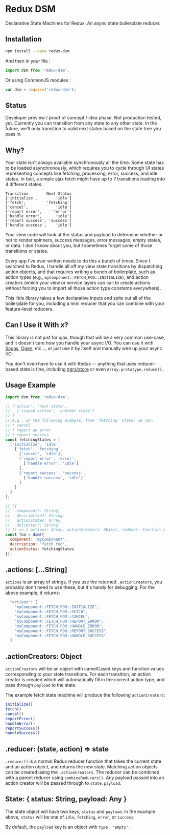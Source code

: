 # Redux DSM

Declarative State Machines for Redux: An async state boilerplate reducer.

## Installation
```sh
npm install --save redux-dsm
```

And then in your file :
```js
import dsm from 'redux-dsm';
```

Or using CommonJS modules :
```js
var dsm = require('redux-dsm');
```

## Status

Developer preview / proof of concept / idea phase. Not production tested, yet. Currently you can transition from any state to any other state. In the future, we'll only transition to valid next states based on the state tree you pass in.


## Why?

Your state isn't always available synchronously all the time. Some state has to be loaded asynchronously, which requires you to cycle through UI states representing concepts like fetching, processing, error, success, and idle states. In fact, a simple ajax fetch might have up to 7 transitions leading into 4 different states:

```
Transition        Next Status
['initialize',        'idle']
['fetch',         'fetching']
['cancel',            'idle']
['report error',     'error']
['handle error',      'idle']
['report success', 'success']
['handle success',    'idle']
```

Your view code will look at the status and payload to determine whether or not to render spinners, success messages, error messages, empty states, or data. I don't know about you, but I sometimes forget some of those transitions or states.

Every app I've ever written needs to do this a bunch of times. Since I switched to Redux, I handle all off my view state transitions by dispatching action objects, and that requires writing a bunch of boilerplate, such as action types (e.g., `myComponent::FETCH_FOO::INITIALIZE`), and action creators (which your view or service layers can call to create actions without forcing you to import all those action type constants everywhere).

This little library takes a few declarative inputs and spits out all of the boilerplate for you, including a mini reducer that you can combine with your feature-level reducers.

## Can I Use it With *x*?

This library is not just for ajax, though that will be a very common use-case, and it doesn't care how you handle your async I/O. You can use it with [Sagas](https://github.com/yelouafi/redux-saga), [Ogen](https://github.com/ericelliott/ogen), etc..., or just use it by itself and manually wire up your async I/O.

You don't even have to use it with Redux -- anything that uses reducer-based state is fine, including [ngrx/store](https://github.com/ngrx/store) or even `Array.prototype.reduce()`.


## Usage Example

```js
import dsm from 'redux-dsm';

// ['action', 'next state',
//   ['scoped action', 'another state']
// ]
// e.g., in the following example, from 'fetching' state, we can:
// * cancel
// * report an error
// * report success
const fetchingStates = [
  ['initialize', 'idle',
    ['fetch', 'fetching',
      ['cancel', 'idle'],
      ['report error', 'error',
        ['handle error', 'idle']
      ],
      ['report success', 'success',
        ['handle success', 'idle']
      ]
    ]
  ]
];

// ({
//   component?: String,
//   description?: String,
//   actionStates: Array,
//   delimiter?: String
// }) => { actions: Array, actionCreators: Object, reducer: Function }
const foo = dsm({
  component: 'myComponent',
  description: 'fetch foo',
  actionStates: fetchingStates
});
```

## .actions: [...String]

`actions` is an array of strings. If you use the returned `.actionCreators`, you probably don't need to use these, but it's handy for debugging. For the above example, it returns:

```js
  "actions": [
    "myComponent::FETCH_FOO::INITIALIZE",
    "myComponent::FETCH_FOO::FETCH",
    "myComponent::FETCH_FOO::CANCEL",
    "myComponent::FETCH_FOO::REPORT_ERROR",
    "myComponent::FETCH_FOO::HANDLE_ERROR",
    "myComponent::FETCH_FOO::REPORT_SUCCESS",
    "myComponent::FETCH_FOO::HANDLE_SUCCESS"
  ]
```

## .actionCreators: Object

`actionCreators` will be an object with camelCased keys and function values corresponding to your state transitions. For each transition, an action creator is created which will automatically fill in the correct action type, and pass through `payload` to the state.

The example fetch state machine will produce the following `actionCreators`:

```js
initialize()
fetch()
cancel()
reportError()
handleError()
reportSuccess()
handleSuccess()
```

## .reducer: (state, action) => state

`.reducer()` is a normal Redux reducer function that takes the current state and an action object, and returns the new state. Matching action objects can be created using the `.actionCreators`. The reducer can be combined with a parent reducer using `combineReducers()`. Any payload passed into an action creator will be passed through to `state.payload`.

## State: { status: String, payload: Any }

The state object will have two keys, `status` and `payload`. In the example above, `status` will be one of `idle`, `fetching`, `error`, or `success`.

By default, the `payload` key is an object with `type: 'empty'`.
